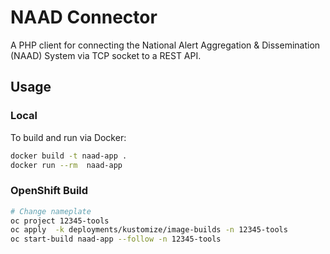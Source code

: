 # NAAD Connector
A PHP client for connecting the National Alert Aggregation & Dissemination (NAAD) System via TCP socket to a REST API.

## Usage

### Local
To build and run via Docker:
```sh
docker build -t naad-app .
docker run --rm  naad-app
```

### OpenShift Build
```sh
# Change nameplate 
oc project 12345-tools
oc apply  -k deployments/kustomize/image-builds -n 12345-tools
oc start-build naad-app --follow -n 12345-tools
```
